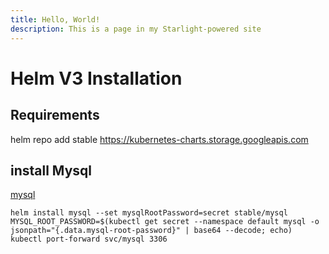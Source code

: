 ```yaml
---
title: Hello, World!
description: This is a page in my Starlight-powered site
---
```


# Helm V3 Installation

## Requirements

helm repo add stable <https://kubernetes-charts.storage.googleapis.com>

## install Mysql

[mysql](https://8gwifi.org/docs/kube-mysql.jsp)

```
helm install mysql --set mysqlRootPassword=secret stable/mysql
MYSQL_ROOT_PASSWORD=$(kubectl get secret --namespace default mysql -o jsonpath="{.data.mysql-root-password}" | base64 --decode; echo)
kubectl port-forward svc/mysql 3306
```
